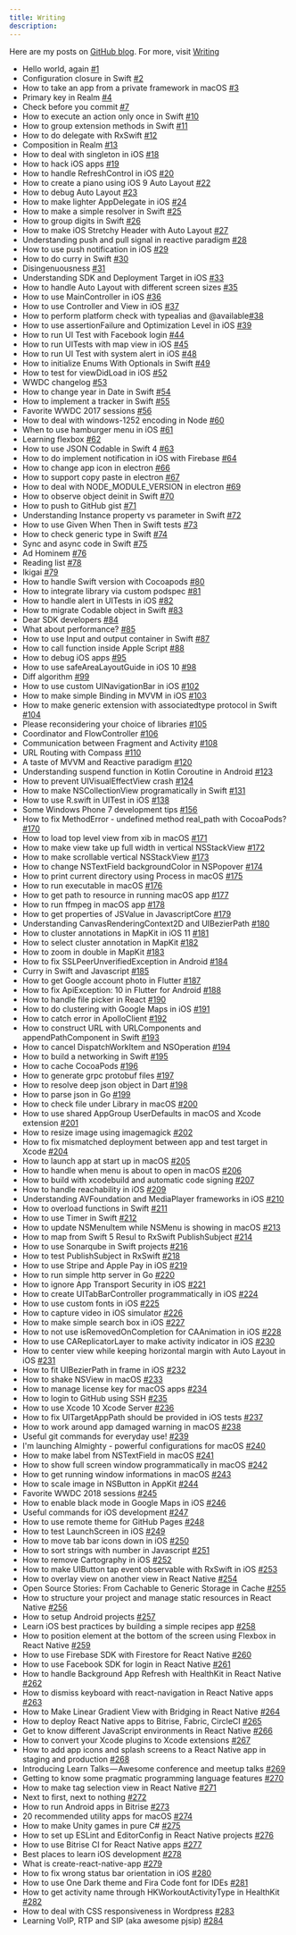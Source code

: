 ```yaml
---
title: Writing
description:
---
```


Here are my posts on [GitHub blog](https://github.com/onmyway133/blog/issues). For more, visit [Writing](https://github.com/onmyway133/blog/issues/165)

- Hello world, again [#1](https://github.com/onmyway133/blog/issues/1)
- Configuration closure in Swift [#2](https://github.com/onmyway133/blog/issues/2)
- How to take an app from a private framework in macOS [#3](https://github.com/onmyway133/blog/issues/3)
- Primary key in Realm [#4](https://github.com/onmyway133/blog/issues/4)
- Check before you commit [#7](https://github.com/onmyway133/blog/issues/7)
- How to execute an action only once in Swift [#10](https://github.com/onmyway133/blog/issues/10)
- How to group extension methods in Swift [#11](https://github.com/onmyway133/blog/issues/11)
- How to do delegate with RxSwift [#12](https://github.com/onmyway133/blog/issues/12)
- Composition in Realm [#13](https://github.com/onmyway133/blog/issues/13)
- How to deal with singleton in iOS [#18](https://github.com/onmyway133/blog/issues/18)
- How to hack iOS apps [#19](https://github.com/onmyway133/blog/issues/19)
- How to handle RefreshControl in iOS [#20](https://github.com/onmyway133/blog/issues/20)
- How to create a piano using iOS 9 Auto Layout [#22](https://github.com/onmyway133/blog/issues/22)
- How to debug Auto Layout [#23](https://github.com/onmyway133/blog/issues/23)
- How to make lighter AppDelegate in iOS [#24](https://github.com/onmyway133/blog/issues/24)
- How to make a simple resolver in Swift [#25](https://github.com/onmyway133/blog/issues/25)
- How to group digits in Swift [#26](https://github.com/onmyway133/blog/issues/26)
- How to make iOS Stretchy Header with Auto Layout  [#27](https://github.com/onmyway133/blog/issues/27)
- Understanding push and pull signal in reactive paradigm [#28](https://github.com/onmyway133/blog/issues/28)
- How to use push notification in iOS [#29](https://github.com/onmyway133/blog/issues/29)
- How to do curry in Swift [#30](https://github.com/onmyway133/blog/issues/30)
- Disingenuousness [#31](https://github.com/onmyway133/blog/issues/31)
- Understanding SDK and Deployment Target in iOS [#33](https://github.com/onmyway133/blog/issues/33)
- How to handle Auto Layout with different screen sizes [#35](https://github.com/onmyway133/blog/issues/35)
- How to use MainController in iOS [#36](https://github.com/onmyway133/blog/issues/36)
- How to use Controller and View in iOS [#37](https://github.com/onmyway133/blog/issues/37)
- How to perform platform check with typealias and @available[#38](https://github.com/onmyway133/blog/issues/38)
- How to use assertionFailure and Optimization Level in iOS [#39](https://github.com/onmyway133/blog/issues/39)
- How to run UI Test with Facebook login [#44](https://github.com/onmyway133/blog/issues/44)
- How to run UITests with map view in iOS [#45](https://github.com/onmyway133/blog/issues/45)
- How to run UI Test with system alert in iOS [#48](https://github.com/onmyway133/blog/issues/48)
- How to initialize Enums With Optionals in Swift [#49](https://github.com/onmyway133/blog/issues/49)
- How to test for viewDidLoad in iOS [#52](https://github.com/onmyway133/blog/issues/52)
- WWDC changelog [#53](https://github.com/onmyway133/blog/issues/53)
- How to change year in Date in Swift [#54](https://github.com/onmyway133/blog/issues/54)
- How to implement a tracker in Swift [#55](https://github.com/onmyway133/blog/issues/55)
- Favorite WWDC 2017 sessions [#56](https://github.com/onmyway133/blog/issues/56)
- How to deal with windows-1252 encoding in Node [#60](https://github.com/onmyway133/blog/issues/60)
- When to use hamburger menu in iOS [#61](https://github.com/onmyway133/blog/issues/61)
- Learning flexbox [#62](https://github.com/onmyway133/blog/issues/62)
- How to use JSON Codable in Swift 4 [#63](https://github.com/onmyway133/blog/issues/63)
- How to do implement notification in iOS with Firebase [#64](https://github.com/onmyway133/blog/issues/64)
- How to change app icon in electron [#66](https://github.com/onmyway133/blog/issues/66)
- How to support copy paste in electron [#67](https://github.com/onmyway133/blog/issues/67)
- How to deal with NODE_MODULE_VERSION in electron [#69](https://github.com/onmyway133/blog/issues/69)
- How to observe object deinit in Swift [#70](https://github.com/onmyway133/blog/issues/70)
- How to push to GitHub gist [#71](https://github.com/onmyway133/blog/issues/71)
- Understanding Instance property vs parameter in Swift [#72](https://github.com/onmyway133/blog/issues/72)
- How to use Given When Then in Swift tests [#73](https://github.com/onmyway133/blog/issues/73)
- How to check generic type in Swift [#74](https://github.com/onmyway133/blog/issues/74)
- Sync and async code in Swift [#75](https://github.com/onmyway133/blog/issues/75)
- Ad Hominem [#76](https://github.com/onmyway133/blog/issues/76)
- Reading list [#78](https://github.com/onmyway133/blog/issues/78)
- Ikigai [#79](https://github.com/onmyway133/blog/issues/79)
- How to handle Swift version with Cocoapods [#80](https://github.com/onmyway133/blog/issues/80)
- How to integrate library via custom podspec [#81](https://github.com/onmyway133/blog/issues/81)
- How to handle alert in UITests in iOS [#82](https://github.com/onmyway133/blog/issues/82)
- How to migrate Codable object in Swift [#83](https://github.com/onmyway133/blog/issues/83)
- Dear SDK developers [#84](https://github.com/onmyway133/blog/issues/84)
- What about performance? [#85](https://github.com/onmyway133/blog/issues/85)
- How to use Input and output container in Swift [#87](https://github.com/onmyway133/blog/issues/87)
- How to call function inside Apple Script [#88](https://github.com/onmyway133/blog/issues/88)
- How to debug iOS apps [#95](https://github.com/onmyway133/blog/issues/95)
- How to use safeAreaLayoutGuide in iOS 10 [#98](https://github.com/onmyway133/blog/issues/98)
- Diff algorithm [#99](https://github.com/onmyway133/blog/issues/99)
- How to use custom UINavigationBar in iOS [#102](https://github.com/onmyway133/blog/issues/102)
- How to make simple Binding in MVVM in iOS [#103](https://github.com/onmyway133/blog/issues/103)
- How to make generic extension with associatedtype protocol in Swift [#104](https://github.com/onmyway133/blog/issues/104)
- Please reconsidering your choice of libraries [#105](https://github.com/onmyway133/blog/issues/105)
- Coordinator and FlowController [#106](https://github.com/onmyway133/blog/issues/106)
- Communication between Fragment and Activity [#108](https://github.com/onmyway133/blog/issues/108)
- URL Routing with Compass [#110](https://github.com/onmyway133/blog/issues/110)
- A taste of MVVM and Reactive paradigm [#120](https://github.com/onmyway133/blog/issues/120)
- Understanding suspend function in Kotlin Coroutine in Android [#123](https://github.com/onmyway133/blog/issues/123)
- How to prevent UIVisualEffectView crash [#124](https://github.com/onmyway133/blog/issues/124)
- How to make NSCollectionView programatically in Swift [#131](https://github.com/onmyway133/blog/issues/131)
- How to use R.swift in UITest in iOS [#138](https://github.com/onmyway133/blog/issues/138)
- Some Windows Phone 7 development tips [#156](https://github.com/onmyway133/blog/issues/156)
- How to fix MethodError - undefined method real_path with CocoaPods? [#170](https://github.com/onmyway133/blog/issues/170)
- How to load top level view from xib in macOS [#171](https://github.com/onmyway133/blog/issues/171)
- How to make view take up full width in vertical NSStackView [#172](https://github.com/onmyway133/blog/issues/172)
- How to make scrollable vertical NSStackView [#173](https://github.com/onmyway133/blog/issues/173)
- How to change NSTextField backgroundColor in NSPopover [#174](https://github.com/onmyway133/blog/issues/174)
- How to print current directory using Process in macOS [#175](https://github.com/onmyway133/blog/issues/175)
- How to run executable in macOS [#176](https://github.com/onmyway133/blog/issues/176)
- How to get path to resource in running macOS app [#177](https://github.com/onmyway133/blog/issues/177)
- How to run ffmpeg in macOS app [#178](https://github.com/onmyway133/blog/issues/178)
- How to get properties of JSValue in JavascriptCore [#179](https://github.com/onmyway133/blog/issues/179)
- Understanding CanvasRenderingContext2D and UIBezierPath [#180](https://github.com/onmyway133/blog/issues/180)
- How to cluster annotations in MapKit in iOS 11 [#181](https://github.com/onmyway133/blog/issues/181)
- How to select cluster annotation in MapKit [#182](https://github.com/onmyway133/blog/issues/182)
- How to zoom in double in MapKit [#183](https://github.com/onmyway133/blog/issues/183)
- How to fix SSLPeerUnverifiedException in Android [#184](https://github.com/onmyway133/blog/issues/184)
- Curry in Swift and Javascript [#185](https://github.com/onmyway133/blog/issues/185)
- How to get Google account photo in Flutter [#187](https://github.com/onmyway133/blog/issues/187)
- How to fix ApiException: 10 in Flutter for Android [#188](https://github.com/onmyway133/blog/issues/188)
- How to handle file picker in React [#190](https://github.com/onmyway133/blog/issues/190)
- How to do clustering with Google Maps in iOS [#191](https://github.com/onmyway133/blog/issues/191)
- How to catch error in ApolloClient [#192](https://github.com/onmyway133/blog/issues/192)
- How to construct URL with URLComponents and appendPathComponent in Swift [#193](https://github.com/onmyway133/blog/issues/193)
- How to cancel DispatchWorkItem and NSOperation [#194](https://github.com/onmyway133/blog/issues/194)
- How to build a networking in Swift [#195](https://github.com/onmyway133/blog/issues/195)
- How to cache CocoaPods [#196](https://github.com/onmyway133/blog/issues/196)
- How to generate grpc protobuf files [#197](https://github.com/onmyway133/blog/issues/197)
- How to resolve deep json object in Dart [#198](https://github.com/onmyway133/blog/issues/198)
- How to parse json in Go [#199](https://github.com/onmyway133/blog/issues/199)
- How to check file under Library in macOS [#200](https://github.com/onmyway133/blog/issues/200)
- How to use shared AppGroup UserDefaults in macOS and Xcode extension [#201](https://github.com/onmyway133/blog/issues/201)
- How to resize image using imagemagick [#202](https://github.com/onmyway133/blog/issues/202)
- How to fix mismatched deployment between app and test target in Xcode [#204](https://github.com/onmyway133/blog/issues/204)
- How to launch app at start up in macOS [#205](https://github.com/onmyway133/blog/issues/205)
- How to handle when menu is about to open in macOS [#206](https://github.com/onmyway133/blog/issues/206)
- How to build with xcodebuild and automatic code signing [#207](https://github.com/onmyway133/blog/issues/207)
- How to handle reachability in iOS [#209](https://github.com/onmyway133/blog/issues/209)
- Understanding AVFoundation and MediaPlayer frameworks in iOS [#210](https://github.com/onmyway133/blog/issues/210)
- How to overload functions in Swift [#211](https://github.com/onmyway133/blog/issues/211)
- How to use Timer in Swift [#212](https://github.com/onmyway133/blog/issues/212)
- How to update NSMenuItem while NSMenu is showing in macOS [#213](https://github.com/onmyway133/blog/issues/213)
- How to map from Swift 5 Resul to RxSwift PublishSubject [#214](https://github.com/onmyway133/blog/issues/214)
- How to use Sonarqube in Swift projects [#216](https://github.com/onmyway133/blog/issues/216)
- How to test PublishSubject in RxSwift [#218](https://github.com/onmyway133/blog/issues/218)
- How to use Stripe and Apple Pay in iOS [#219](https://github.com/onmyway133/blog/issues/219)
- How to run simple http server in Go [#220](https://github.com/onmyway133/blog/issues/220)
- How to ignore App Transport Security in iOS [#221](https://github.com/onmyway133/blog/issues/221)
- How to create UITabBarController programmatically in iOS [#224](https://github.com/onmyway133/blog/issues/224)
- How to use custom fonts in iOS [#225](https://github.com/onmyway133/blog/issues/225)
- How to capture video in iOS simulator [#226](https://github.com/onmyway133/blog/issues/226)
- How to make simple search box in iOS [#227](https://github.com/onmyway133/blog/issues/227)
- How to not use isRemovedOnCompletion for CAAnimation in iOS [#228](https://github.com/onmyway133/blog/issues/228)
- How to use CAReplicatorLayer to make activity indicator in iOS [#230](https://github.com/onmyway133/blog/issues/230)
- How to center view while keeping horizontal margin with Auto Layout in iOS [#231](https://github.com/onmyway133/blog/issues/231)
- How to fit UIBezierPath in frame in iOS [#232](https://github.com/onmyway133/blog/issues/232)
- How to shake NSView in macOS [#233](https://github.com/onmyway133/blog/issues/233)
- How to manage license key for macOS apps [#234](https://github.com/onmyway133/blog/issues/234)
- How to login to GitHub using SSH [#235](https://github.com/onmyway133/blog/issues/235)
- How to use Xcode 10 Xcode Server [#236](https://github.com/onmyway133/blog/issues/236)
- How to fix UITargetAppPath should be provided in iOS tests [#237](https://github.com/onmyway133/blog/issues/237)
- How to work around app damaged warning in macOS [#238](https://github.com/onmyway133/blog/issues/238)
- Useful git commands for everyday use! [#239](https://github.com/onmyway133/blog/issues/239)
- I'm launching Almighty - powerful configurations for macOS [#240](https://github.com/onmyway133/blog/issues/240)
- How to make label from NSTextField in macOS [#241](https://github.com/onmyway133/blog/issues/241)
- How to show full screen window programmatically in macOS [#242](https://github.com/onmyway133/blog/issues/242)
- How to get running window informations in macOS [#243](https://github.com/onmyway133/blog/issues/243)
- How to scale image in NSButton in AppKit [#244](https://github.com/onmyway133/blog/issues/244)
- Favorite WWDC 2018 sessions [#245](https://github.com/onmyway133/blog/issues/245)
- How to enable black mode in Google Maps in iOS [#246](https://github.com/onmyway133/blog/issues/246)
- Useful commands for iOS development [#247](https://github.com/onmyway133/blog/issues/247)
- How to use remote theme for GitHub Pages [#248](https://github.com/onmyway133/blog/issues/248)
- How to test LaunchScreen in iOS [#249](https://github.com/onmyway133/blog/issues/249)
- How to move tab bar icons down in iOS [#250](https://github.com/onmyway133/blog/issues/250)
- How to sort strings with number in Javascript [#251](https://github.com/onmyway133/blog/issues/251)
- How to remove Cartography in iOS [#252](https://github.com/onmyway133/blog/issues/252)
- How to make UIButton tap event observable with RxSwift in iOS [#253](https://github.com/onmyway133/blog/issues/253)
- How to overlay view on another view in React Native [#254](https://github.com/onmyway133/blog/issues/254)
- Open Source Stories: From Cachable to Generic Storage in Cache [#255](https://github.com/onmyway133/blog/issues/255)
- How to structure your project and manage static resources in React Native [#256](https://github.com/onmyway133/blog/issues/256)
- How to setup Android projects [#257](https://github.com/onmyway133/blog/issues/257)
- Learn iOS best practices by building a simple recipes app [#258](https://github.com/onmyway133/blog/issues/258)
- How to position element at the bottom of the screen using Flexbox in React Native [#259](https://github.com/onmyway133/blog/issues/259)
- How to use Firebase SDK with Firestore for React Native [#260](https://github.com/onmyway133/blog/issues/260)
- How to use Facebook SDK for login in React Native [#261](https://github.com/onmyway133/blog/issues/261)
- How to handle Background App Refresh with HealthKit in React Native [#262](https://github.com/onmyway133/blog/issues/262)
- How to dismiss keyboard with react-navigation in React Native apps [#263](https://github.com/onmyway133/blog/issues/263)
- How to Make Linear Gradient View with Bridging in React Native [#264](https://github.com/onmyway133/blog/issues/264)
- How to deploy React Native apps to Bitrise, Fabric, CircleCI [#265](https://github.com/onmyway133/blog/issues/265)
- Get to know different JavaScript environments in React Native [#266](https://github.com/onmyway133/blog/issues/266)
- How to convert your Xcode plugins to Xcode extensions [#267](https://github.com/onmyway133/blog/issues/267)
- How to add app icons and splash screens to a React Native app in staging and production [#268](https://github.com/onmyway133/blog/issues/268)
- Introducing Learn Talks — Awesome conference and meetup talks
 [#269](https://github.com/onmyway133/blog/issues/269)
- Getting to know some pragmatic programming language features
 [#270](https://github.com/onmyway133/blog/issues/270)
- How to make tag selection view in React Native [#271](https://github.com/onmyway133/blog/issues/271)
- Next to first, next to nothing [#272](https://github.com/onmyway133/blog/issues/272)
- How to run Android apps in Bitrise [#273](https://github.com/onmyway133/blog/issues/273)
- 20 recommended utility apps for macOS [#274](https://github.com/onmyway133/blog/issues/274)
- How to make Unity games in pure C# [#275](https://github.com/onmyway133/blog/issues/275)
- How to set up ESLint and EditorConfig in React Native projects [#276](https://github.com/onmyway133/blog/issues/276)
- How to use Bitrise CI for React Native apps [#277](https://github.com/onmyway133/blog/issues/277)
- Best places to learn iOS development [#278](https://github.com/onmyway133/blog/issues/278)
- What is create-react-native-app [#279](https://github.com/onmyway133/blog/issues/279)
- How to fix wrong status bar orientation in iOS [#280](https://github.com/onmyway133/blog/issues/280)
- How to use One Dark theme and Fira Code font for IDEs [#281](https://github.com/onmyway133/blog/issues/281)
- How to get activity name through HKWorkoutActivityType in HealthKit [#282](https://github.com/onmyway133/blog/issues/282)
- How to deal with CSS responsiveness in Wordpress [#283](https://github.com/onmyway133/blog/issues/283)
- Learning VoIP, RTP and SIP (aka awesome pjsip) [#284](https://github.com/onmyway133/blog/issues/284)
